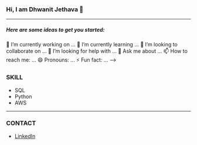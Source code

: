 ### Hi, I am Dhwanit Jethava 👋

---

##### Here are some ideas to get you started:

🔭 I’m currently working on ...
🌱 I’m currently learning ...
👯 I’m looking to collaborate on ...
🤔 I’m looking for help with ...
💬 Ask me about ...
📫 How to reach me: ...
😄 Pronouns: ...
⚡ Fun fact: ...
-->






### SKILL

* SQL  
* Python 
* AWS
 
---

### CONTACT

* <a href="www.linkedin.com/in/dhwanitjethava" target="_blank">LinkedIn </a>
